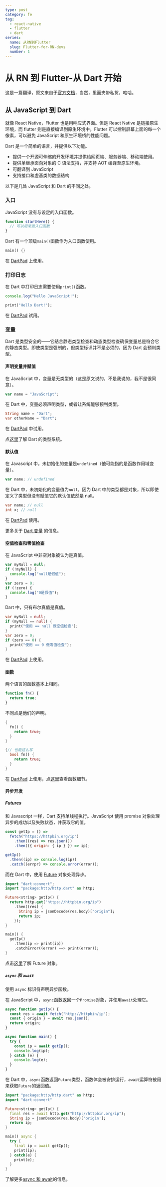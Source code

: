 ```yaml
---
type: post
category: fe
tag:
  - react-native
  - flutter
  - dart
series:
  name: 从RN到Flutter
  slug: Flutter-for-RN-devs
  number: 1
---
```


# 从 RN 到 Flutter-从 Dart 开始

这是一篇翻译，原文来自于[官方文档](https://flutter.dev/docs/get-started/flutter-for/react-native-devs)，当然，里面夹带私货，哈哈。

## 从 JavaScript 到 Dart

就像 React Native，Flutter 也是用响应式界面。但是 React Native 是链接原生环境，而 flutter 则是直接编译到原生环境中。Flutter 可以控制屏幕上面的每一个像素，可以避免 JavaScript 和原生环境桥的性能问题。

Dart 是一个简单的语言，并提供以下功能。

- 提供一个开源可伸缩的开发环境并提供给网页端、服务器端、移动端使用。
- 提供单继承面向对象的 C 语法支持，并支持 AOT 编译至原生环境。
- 可翻译到 JavaScript
- 支持接口和虚基类的数据结构

以下是几处 JavaScript 和 Dart 的不同之处。

### 入口

JavaScript 没有与设定的入口函数。

```js
function startHere() {
  // 可以用来做入口函数
}
```

Dart 有一个顶级`main()`函数作为入口函数使用。

```Dart
main() {}
```

在 [DartPad](https://dartpad.dev/0df636e00f348bdec2bc1c8ebc7daeb1) 上使用。

### 打印日志

在 Dart 中打印日志需要使用`print()`函数。

```js
console.log("Hello JavaScript!");
```

```Dart
print("Hello Dart!");
```

在 [DartPad](https://dartpad.dev/cf9e652f77636224d3e37d96dcf238e5) 试用。

### 变量

Dart 是类型安全的——它结合静态类型检查和动态类型检查确保变量总是符合它的静态类型。即使类型是强制的，但类型标识并不是必须的，因为 Dart 会预判类型。

#### 声明变量并赋值

在 JavaScript 中，变量是无类型的（这是原文说的，不是我说的，我不是很同意）。

```js
var name = "JavaScript";
```

在 Dart 中，变量必须声明类型，或者让系统能够预判类型。

```Dart
String name = "Dart";
var otherName = "Dart";
```

在 [DartPad](https://dartpad.dev/3f4625c16e05eec396d6046883739612) 中试用。

点[这里](https://dart.dev/guides/language/sound-dart)了解 Dart 的类型系统。

#### 默认值

在 Javascript 中，未初始化的变量是`undefined`（他可能指的是函数作用域变量）。

```js
var name; // undefined
```

在 Dart 中，未初始化的变量值为`null`。因为 Dart 中的类型都是对象，所以即使定义了类型但没有赋值它的默认值依然是 null。

```dart
var name; // null
int x; // null
```

在 [DartPad](https://dartpad.dev/57ec21faa8b6fe2326ffd74e9781a2c7) 使用。

更多关于 [Dart 变量](https://dart.dev/guides/language/language-tour#variables) 的信息。

#### 空值检查和零值检查

在 JavaScript 中非空对象被认为是真值。

```JavaScript
var myNull = null;
if (!myNull) {
  console.log("null是假值");
}
var zero = 0;
if (!zero) {
  console.log("0是假值");
}
```

Dart 中，只有布尔真值是真值。

```Dart
var myNull = null;
if (myNull == null) {
  print("使用 == null 做空值检查");
}
var zero = 0;
if (zero == 0) {
  print("使用 == 0 做零值检查");
}
```

在 [DartPad](https://dart.dev/guides/language/language-tour#variables) 上使用。

#### 函数

两个语言的函数基本上相同。

```JavaScript
function fn() {
  return true;
}
```

不同点是他们的声明。

```dart
{
  fn() {
    return true;
  }
}

{// 也能这么写
  bool fn() {
    return true;
  }
}
```

在 [DartPad](https://dartpad.dev/5454e8bfadf3000179d19b9bc6be9918) 上使用，点[这里](https://dart.dev/guides/language/language-tour#functions)查看函数细节。

#### 异步开发

##### Futures

和 Javascript 一样，Dart 支持单线程执行。JavaScript 使用 promise 对象处理异步的成功以及失败状态，并获取它的值。

```js
const getIp = () =>
  fetch("https://httpbin.org/ip")
    .then((res) => res.json())
    .then(({ origin: { ip } }) => ip);

getIp()
  .then((ip) => console.log(ip))
  .catch((errpr) => console.error(error));
```

而在 Dart 中，使用 [Future](https://dart.dev/tutorials/language/futures) 对象处理异步。

```Dart
import "dart:convert";
import "package:http/http.dart" as http;

Future<string> getIp() {
  return http.get("https://httpbin.org/ip")
    .then((res) {
      String ip = jsonDecode(res.body)["origin"];
      return ip;
    });
}

main() {
  getIp()
    .then(ip => print(ip))
    .catchError((error) ==> print(error));
}
```

点击[这里](https://dart.dev/tutorials/language/futures)了解 Future 对象。

##### `async` 和 `await`

使用 `async` 标识符声明异步函数。

在 JavaScript 中，`async`函数返回一个`Promise`对象，并使用`await`处理它。

```js
async function getIp() {
  const res = await fetch("http://httpbin/ip");
  const { origin } = await res.json();
  return origin;
}

async function main() {
  try {
    const ip = await getIp();
    console.log(ip);
  } catch (e) {
    console.log(e);
  }
}
```

在 Dart 中，`async`函数返回`Future`类型，函数体会被安排运行，`await`运算符被用来获取`Future`的返回值。

```dart
import "package:http/http.dart" as http;
import "dart:convert"

Future<string> getIp() {
  final res = await http.get("http://httpbin.org/ip");
  String ip = jsonDecode(res.body)['origin'];
  return ip;
}

main() async {
  try {
    final ip = await getIp();
    print(ip);
  } catch(e) {
    print(e);
  }
}
```

了解更多[async 和 await](https://dart.dev/guides/language/language-tour#asynchrony-support)的信息。
